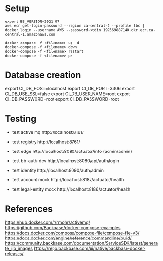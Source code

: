 # Setup
```
export BB_VERSION=2021.07
aws ecr get-login-password --region ca-central-1 --profile lbc | docker login --username AWS --password-stdin 197569887140.dkr.ecr.ca-central-1.amazonaws.com

docker-compose -f <filename> up -d
docker-compose -f <filename> down
docker-compose -f <filename> restart
docker-compose -f <filename> ps
```

# Database creation

export CI_DB_HOST=localhost
export CI_DB_PORT=3306
export CI_DB_USE_SSL=false
export CI_DB_USER_NAME=root
export CI_DB_PASSWORD=root
export CI_DB_PASSWORD=root

# Testing

* test active mq
http://localhost:8161/

* test registry
http://localhost:8761/

* test edge
http://localhost:8080/actuator/info (admin/admin)

* test bb-auth-dev
http://localhost:8080/api/auth/login

* test identity
http://localhost:9090/auth/admin

* test account mock
http://localhost:8187/actuator/health

* test legal-entity mock
http://localhost:8186/actuator/health

# References
https://hub.docker.com/r/rmohr/activemq/
https://github.com/Backbase/docker-compose-examples
https://docs.docker.com/compose/compose-file/compose-file-v3/
https://docs.docker.com/engine/reference/commandline/build/
https://community.backbase.com/documentation/ServiceSDK/latest/generate_jib_images
https://repo.backbase.com/ui/native/backbase-docker-releases/


